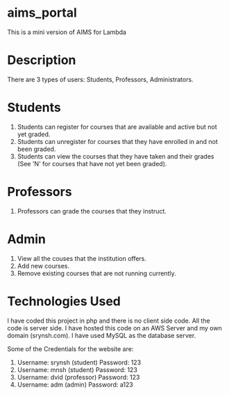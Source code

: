 # aims_portal
This is a mini  version of AIMS for Lambda

# Description
There are 3 types of users: Students, Professors, Administrators.

# Students
1. Students can register for courses that are available and active but not yet graded.
2. Students can unregister for courses that they have enrolled in and not been graded.
3. Students can view the courses that they have taken and their grades (See 'N' for courses that have not yet been graded).

# Professors
1. Professors can grade the courses that they instruct.

# Admin
1. View all the couses that the institution offers.
2. Add new courses.
3. Remove existing courses that are not running currently.


# Technologies Used

I have coded this project in php and there is no client side code. All the code is server side.
I have hosted this code on an AWS Server and my own domain (srynsh.com).
I have used MySQL as the database server.

Some of the Credentials for the website are:
1. Username: srynsh (student)
   Password: 123
2. Username: mnsh (student)
   Password: 123
3. Username: dvid (professor)
   Password: 123
4. Username: adm (admin)
   Password: a123

